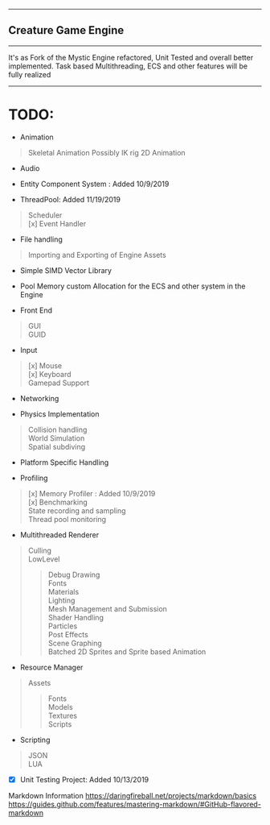 

___
## Creature Game Engine
___

It's as Fork of the Mystic Engine refactored, Unit Tested and overall better implemented. Task based Multithreading, ECS and other features will be fully realized

___
# TODO:
* Animation <br>
> Skeletal Animation Possibly IK rig
> 2D Animation

* Audio <br>

* Entity Component System : Added 10/9/2019 <br>

* ThreadPool: Added 11/19/2019 <br>
> Scheduler <br>
> [x] Event Handler <br>

* File handling <br>
> Importing and Exporting of Engine Assets <br>

* Simple SIMD Vector Library <br>


* Pool Memory custom Allocation for the ECS and other system in the Engine <br>

* Front End <br>
> GUI <br>
> GUID <br>

* Input <br>
> [x] Mouse <br>
> [x] Keyboard <br>
> Gamepad Support <br>

* Networking <br>

* Physics Implementation <br>
> Collision handling <br>
> World Simulation <br>
> Spatial subdiving <br>

* Platform Specific Handling  <br>

* Profiling <br>
> [x] Memory Profiler    :         Added 10/9/2019 <br>
> [x] Benchmarking <br>
> State recording and sampling <br>
> Thread pool monitoring <br>

* Multithreaded Renderer <br>
> Culling <br>
> LowLevel <br>
>> Debug Drawing <br>
>> Fonts <br>
>> Materials <br>
>> Lighting <br>
>> Mesh Management and Submission <br>
>> Shader Handling <br>
> Particles <br>
> Post Effects <br>
> Scene Graphing <br>
> Batched 2D Sprites and Sprite based Animation

* Resource Manager <br>
> Assets <br>
>> Fonts <br>
>> Models <br>
>> Textures <br>
>> Scripts <br>

* Scripting <br>
> JSON <br>
> LUA <br>

* [x] Unit Testing Project: Added 10/13/2019 <br>



Markdown Information
https://daringfireball.net/projects/markdown/basics
https://guides.github.com/features/mastering-markdown/#GitHub-flavored-markdown